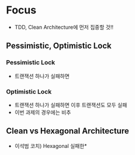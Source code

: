 # Focus
* TDD, Clean Architecture에 먼저 집중할 것!!
## Pessimistic, Optimistic Lock
### Pessimistic Lock
* 트랜잭션 하나가 실패하면 
### Optimistic Lock
* 트랜잭션 하나가 실패하면 이후 트랜잭션도 모두 실패
* 이번 과제의 경우에는 비추

## Clean vs Hexagonal Architecture
* 이석범 코치) Hexagonal 실패한*

